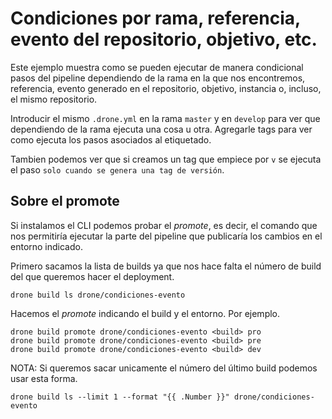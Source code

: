 # Condiciones por rama, referencia, evento del repositorio, objetivo, etc.

Este ejemplo muestra como se pueden ejecutar de manera condicional pasos del
pipeline dependiendo de la rama en la que nos encontremos, referencia,
evento generado en el repositorio, objetivo, instancia o, incluso, el mismo
repositorio.

Introducir el mismo `.drone.yml` en la rama `master` y en `develop` para ver
que dependiendo de la rama ejecuta una cosa u otra. Agregarle tags para ver
como ejecuta los pasos asociados al etiquetado.

Tambien podemos ver que si creamos un tag que empiece por `v` se ejecuta el
paso `solo cuando se genera una tag de versión`.

## Sobre el promote

Si instalamos el CLI podemos probar el _promote_, es decir, el comando que
nos permitiría ejecutar la parte del pipeline que publicaría los cambios en
el entorno indicado.

Primero sacamos la lista de builds ya que nos hace falta el número de build
del que queremos hacer el deployment.

```
drone build ls drone/condiciones-evento
```
Hacemos el _promote_ indicando el build y el entorno. Por ejemplo.

```
drone build promote drone/condiciones-evento <build> pro
drone build promote drone/condiciones-evento <build> pre
drone build promote drone/condiciones-evento <build> dev
```

NOTA: Si queremos sacar unicamente el número del último build podemos usar
esta forma.

```
drone build ls --limit 1 --format "{{ .Number }}" drone/condiciones-evento
```
